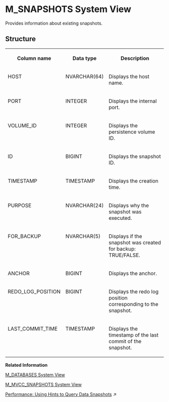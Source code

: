 <!-- loio20c5439d75191014b9d0b604a95fb63e -->

# M\_SNAPSHOTS System View

Provides information about existing snapshots.



<a name="loio20c5439d75191014b9d0b604a95fb63e___m__s_n_a_p_s_h_o_t_s_1struct_M_SNAPSHOTS"/>

## Structure


<table>
<tr>
<th valign="top">

Column name

</th>
<th valign="top">

Data type

</th>
<th valign="top">

Description

</th>
</tr>
<tr>
<td valign="top">

HOST

</td>
<td valign="top">

NVARCHAR\(64\)

</td>
<td valign="top">

Displays the host name.

</td>
</tr>
<tr>
<td valign="top">

PORT

</td>
<td valign="top">

INTEGER

</td>
<td valign="top">

Displays the internal port.

</td>
</tr>
<tr>
<td valign="top">

VOLUME\_ID

</td>
<td valign="top">

INTEGER

</td>
<td valign="top">

Displays the persistence volume ID.

</td>
</tr>
<tr>
<td valign="top">

ID

</td>
<td valign="top">

BIGINT

</td>
<td valign="top">

Displays the snapshot ID.

</td>
</tr>
<tr>
<td valign="top">

TIMESTAMP

</td>
<td valign="top">

TIMESTAMP

</td>
<td valign="top">

Displays the creation time.

</td>
</tr>
<tr>
<td valign="top">

PURPOSE

</td>
<td valign="top">

NVARCHAR\(24\)

</td>
<td valign="top">

Displays why the snapshot was executed.

</td>
</tr>
<tr>
<td valign="top">

FOR\_BACKUP

</td>
<td valign="top">

NVARCHAR\(5\)

</td>
<td valign="top">

Displays if the snapshot was created for backup: TRUE/FALSE.

</td>
</tr>
<tr>
<td valign="top">

ANCHOR

</td>
<td valign="top">

BIGINT

</td>
<td valign="top">

Displays the anchor.

</td>
</tr>
<tr>
<td valign="top">

REDO\_LOG\_POSITION

</td>
<td valign="top">

BIGINT

</td>
<td valign="top">

Displays the redo log position corresponding to the snapshot.

</td>
</tr>
<tr>
<td valign="top">

LAST\_COMMIT\_TIME

</td>
<td valign="top">

TIMESTAMP

</td>
<td valign="top">

Displays the timestamp of the last commit of the snapshot.

</td>
</tr>
</table>

**Related Information**  


[M\_DATABASES System View](m-databases-system-view-dbbdc0d.md "Provides information about all databases in the system. The full content of this view is only accessible from the system database.")

[M\_MVCC\_SNAPSHOTS System View](m-mvcc-snapshots-system-view-b41f6b2.md "Provides detailed snapshot information of the Multiversion Concurrency Control (MVCC) manager.")

[Performance: Using Hints to Query Data Snapshots](https://help.sap.com/viewer/f9c5015e72e04fffa14d7d4f7267d897/2023_4_QRC/en-US/556a518b49f84d8db770cbd068b94b65.html "Several features in SAP HANA use data snapshots to improve performance. You can use configurable hint classes as a standard way of controlling at run time how the data is selected, either from the snapshot or from the database.") :arrow_upper_right:

